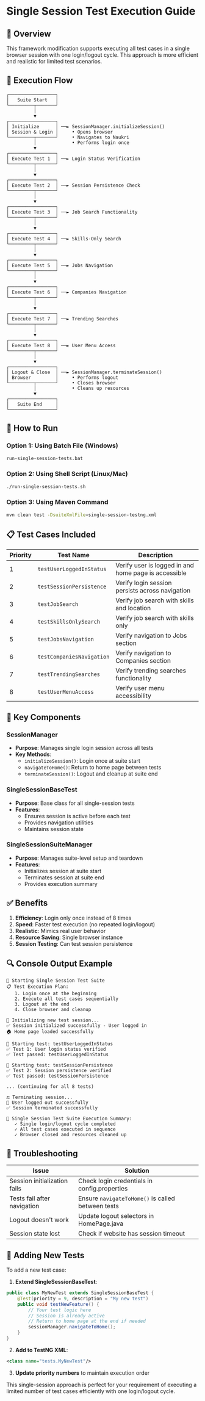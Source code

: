 # Single Session Test Execution Guide

## 🎯 Overview

This framework modification supports executing all test cases in a single browser session with one login/logout cycle. This approach is more efficient and realistic for limited test scenarios.

## 🔄 Execution Flow

```
┌─────────────────┐
│   Suite Start   │
└─────────┬───────┘
          │
          ▼
┌─────────────────┐
│ Initialize      │ ──► SessionManager.initializeSession()
│ Session & Login │     • Opens browser
└─────────┬───────┘     • Navigates to Naukri
          │             • Performs login once
          ▼
┌─────────────────┐
│ Execute Test 1  │ ──► Login Status Verification
└─────────┬───────┘
          │
          ▼
┌─────────────────┐
│ Execute Test 2  │ ──► Session Persistence Check
└─────────┬───────┘
          │
          ▼
┌─────────────────┐
│ Execute Test 3  │ ──► Job Search Functionality
└─────────┬───────┘
          │
          ▼
┌─────────────────┐
│ Execute Test 4  │ ──► Skills-Only Search
└─────────┬───────┘
          │
          ▼
┌─────────────────┐
│ Execute Test 5  │ ──► Jobs Navigation
└─────────┬───────┘
          │
          ▼
┌─────────────────┐
│ Execute Test 6  │ ──► Companies Navigation
└─────────┬───────┘
          │
          ▼
┌─────────────────┐
│ Execute Test 7  │ ──► Trending Searches
└─────────┬───────┘
          │
          ▼
┌─────────────────┐
│ Execute Test 8  │ ──► User Menu Access
└─────────┬───────┘
          │
          ▼
┌─────────────────┐
│ Logout & Close  │ ──► SessionManager.terminateSession()
│ Browser         │     • Performs logout
└─────────┬───────┘     • Closes browser
          │             • Cleans up resources
          ▼
┌─────────────────┐
│   Suite End     │
└─────────────────┘
```

## 🚀 How to Run

### Option 1: Using Batch File (Windows)
```bash
run-single-session-tests.bat
```

### Option 2: Using Shell Script (Linux/Mac)
```bash
./run-single-session-tests.sh
```

### Option 3: Using Maven Command
```bash
mvn clean test -DsuiteXmlFile=single-session-testng.xml
```

## 📋 Test Cases Included

| Priority | Test Name | Description |
|----------|-----------|-------------|
| 1 | `testUserLoggedInStatus` | Verify user is logged in and home page is accessible |
| 2 | `testSessionPersistence` | Verify login session persists across navigation |
| 3 | `testJobSearch` | Verify job search with skills and location |
| 4 | `testSkillsOnlySearch` | Verify job search with skills only |
| 5 | `testJobsNavigation` | Verify navigation to Jobs section |
| 6 | `testCompaniesNavigation` | Verify navigation to Companies section |
| 7 | `testTrendingSearches` | Verify trending searches functionality |
| 8 | `testUserMenuAccess` | Verify user menu accessibility |

## 🔧 Key Components

### SessionManager
- **Purpose**: Manages single login session across all tests
- **Key Methods**:
  - `initializeSession()`: Login once at suite start
  - `navigateToHome()`: Return to home page between tests
  - `terminateSession()`: Logout and cleanup at suite end

### SingleSessionBaseTest
- **Purpose**: Base class for all single-session tests
- **Features**:
  - Ensures session is active before each test
  - Provides navigation utilities
  - Maintains session state

### SingleSessionSuiteManager
- **Purpose**: Manages suite-level setup and teardown
- **Features**:
  - Initializes session at suite start
  - Terminates session at suite end
  - Provides execution summary

## ✅ Benefits

1. **Efficiency**: Login only once instead of 8 times
2. **Speed**: Faster test execution (no repeated login/logout)
3. **Realistic**: Mimics real user behavior
4. **Resource Saving**: Single browser instance
5. **Session Testing**: Can test session persistence

## 🔍 Console Output Example

```
🏁 Starting Single Session Test Suite
📋 Test Execution Plan:
   1. Login once at the beginning
   2. Execute all test cases sequentially
   3. Logout at the end
   4. Close browser and cleanup

🚀 Initializing new test session...
✅ Session initialized successfully - User logged in
🏠 Home page loaded successfully

🚀 Starting test: testUserLoggedInStatus
✅ Test 1: User login status verified
✅ Test passed: testUserLoggedInStatus

🚀 Starting test: testSessionPersistence
✅ Test 2: Session persistence verified
✅ Test passed: testSessionPersistence

... (continuing for all 8 tests)

🔚 Terminating session...
👋 User logged out successfully
✅ Session terminated successfully

🎯 Single Session Test Suite Execution Summary:
   ✓ Single login/logout cycle completed
   ✓ All test cases executed in sequence
   ✓ Browser closed and resources cleaned up
```

## 🐛 Troubleshooting

| Issue | Solution |
|-------|----------|
| Session initialization fails | Check login credentials in config.properties |
| Tests fail after navigation | Ensure `navigateToHome()` is called between tests |
| Logout doesn't work | Update logout selectors in HomePage.java |
| Session state lost | Check if website has session timeout |

## 🔄 Adding New Tests

To add a new test case:

1. **Extend SingleSessionBaseTest**:
```java
public class MyNewTest extends SingleSessionBaseTest {
    @Test(priority = 9, description = "My new test")
    public void testNewFeature() {
        // Your test logic here
        // Session is already active
        // Return to home page at the end if needed
        sessionManager.navigateToHome();
    }
}
```

2. **Add to TestNG XML**:
```xml
<class name="tests.MyNewTest"/>
```

3. **Update priority numbers** to maintain execution order

This single-session approach is perfect for your requirement of executing a limited number of test cases efficiently with one login/logout cycle.